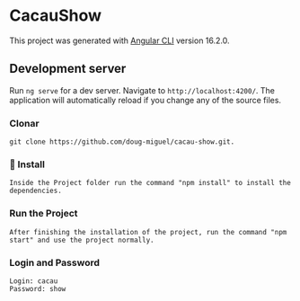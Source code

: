 # CacauShow

This project was generated with [Angular CLI](https://github.com/angular/angular-cli) version 16.2.0.

## Development server

Run `ng serve` for a dev server. Navigate to `http://localhost:4200/`. The application will automatically reload if you change any of the source files.

### Clonar
```
git clone https://github.com/doug-miguel/cacau-show.git.
```

### 🔧 Install

```
Inside the Project folder run the command "npm install" to install the dependencies.
```


### Run the Project

```
After finishing the installation of the project, run the command "npm start" and use the project normally.
```

### Login and Password

```
Login: cacau
Password: show
```
